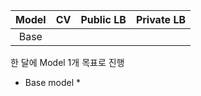 | Model |  CV  | Public LB | Private LB |
| :---: | :--: | :-------: | :--------: |
| Base  |      |           |            |

한 달에 Model 1개 목표로 진행 

* Base model
  * 